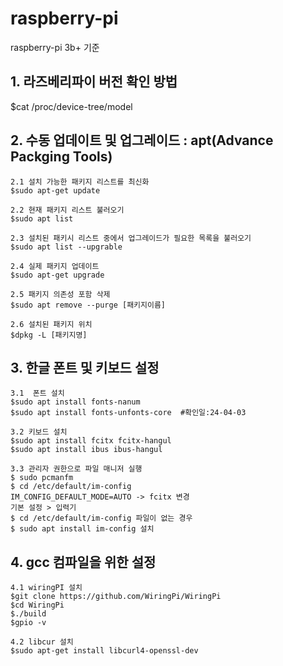 # raspberry-pi
raspberry-pi 3b+ 기준

## 1. 라즈베리파이 버전 확인 방법
$cat /proc/device-tree/model

## 2. 수동 업데이트 및 업그레이드 : apt(Advance Packging Tools)

	2.1 설치 가능한 패키지 리스트를 최신화
	$sudo apt-get update

	2.2 현재 패키지 리스트 불러오기
	$sudo apt list

	2.3 설치된 패키시 리스트 중에서 업그레이드가 필요한 목록을 불러오기
	$sudo apt list --upgrable

	2.4 실제 패키지 업데이트
	$sudo apt-get upgrade

	2.5 패키지 의존성 포함 삭제
	$sudo apt remove --purge [패키지이름]
	
	2.6 설치된 패키지 위치 
	$dpkg -L [패키지명]

## 3. 한글 폰트 및 키보드 설정 
	3.1  폰트 설치
	$sudo apt install fonts-nanum
    $sudo apt install fonts-unfonts-core  #확인일:24-04-03
	
	3.2 키보드 설치
	$sudo apt install fcitx fcitx-hangul
 	$sudo apt install ibus ibus-hangul

	3.3 관리자 권한으로 파일 매니저 실행
	$ sudo pcmanfm
	$ cd /etc/default/im-config
	IM_CONFIG_DEFAULT_MODE=AUTO -> fcitx 변경
	기본 설정 > 입력기 
 	$ cd /etc/default/im-config 파일이 없는 경우
  	$ sudo apt install im-config 설치
	
## 4. gcc 컴파일을 위한 설정
	4.1 wiringPI 설치
	$git clone https://github.com/WiringPi/WiringPi
	$cd WiringPi
	$./build
	$gpio -v
	
	4.2 libcur 설치
	$sudo apt-get install libcurl4-openssl-dev
	
